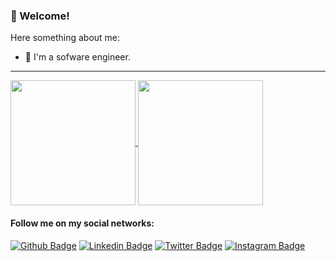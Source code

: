 ### 👋 Welcome!

Here something about me:

- 🔭 I'm a sofware engineer. 

---

<div>
  <a href="https://github.com/rhuancoder">
   <img height=200 align="center" src="https://github-readme-stats.vercel.app/api?username=rhuancoder&show_icons=true&theme=vue-dark&include_all_commits=true&count_private=true" />
 <a href="https://github.com/rhuancoder">
    <img height=200 align="center" src="https://github-readme-stats.vercel.app/api/top-langs/?username=rhuancoder&layout=compact&theme=vue-dark&langs_count=10&card_width=250" />
 </a>
</div>

#### Follow me on my social networks:
[![Github Badge](https://img.shields.io/badge/-Github-000?style=flat-square&logo=Github&logoColor=white&link=https://github.com/rhuancoder)](https://github.com/rhuancoder)
[![Linkedin Badge](https://img.shields.io/badge/-LinkedIn-blue?style=flat-square&logo=Linkedin&logoColor=white&link=https://www.linkedin.com/in/rhuancoder/)](https://www.linkedin.com/in/rhuancoder/)
[![Twitter Badge](https://img.shields.io/badge/-Twitter-black?style=flat-square&labelColor=black&logo=x&logoColor=white&link=https://twitter.com/rhuancoder)](https://twitter.com/rhuancoder)
[![Instagram Badge](https://img.shields.io/badge/-Instagram-C13584?style=flat-square&labelColor=C13584&logo=instagram&logoColor=white&link=https://www.instagram.com/rhuancoder/)](https://www.instagram.com/rhuancoder/)
